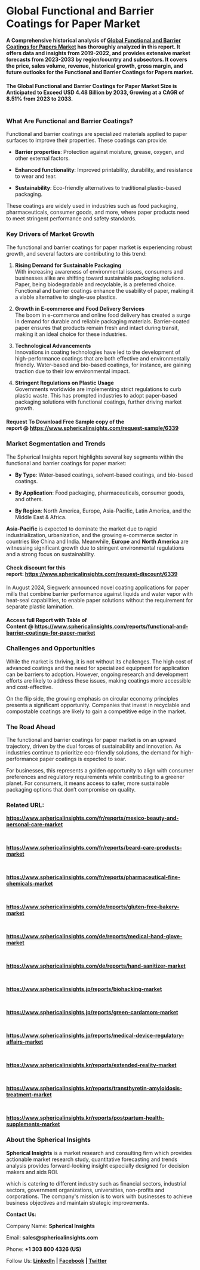 <h1 class="news-post-title">Global Functional and Barrier Coatings for Paper Market&nbsp;</h1>
<p><strong>A Comprehensive historical analysis of&nbsp;<a href="https://www.sphericalinsights.com/reports/functional-and-barrier-coatings-for-paper-market" target="_blank" rel="noreferrer noopener">Global Functional and Barrier Coatings for Papers Market</a>&nbsp;has thoroughly analyzed in this report. It offers data and insights from 2019-2022, and provides extensive market forecasts from 2023-2033 by region/country and subsectors. It covers the price, sales volume, revenue, historical growth, gross margin, and future outlooks for the Functional and Barrier Coatings for Papers market.</strong></p>
<h4><strong>The Global Functional and Barrier Coatings for Paper Market Size is Anticipated to Exceed USD 4.48 Billion by 2033, Growing at a CAGR of 8.51% from 2023 to 2033.</strong></h4>
<p><strong><img src="https://www.sphericalinsights.com/images/rd/global-functional-and-barrier-coatings-for-paper-market.png" alt="" /></strong></p>
<h3>What Are Functional and Barrier Coatings?</h3>
<p>Functional and barrier coatings are specialized materials applied to paper surfaces to improve their properties. These coatings can provide:</p>
<ul>
<li>
<p><strong>Barrier properties</strong>: Protection against moisture, grease, oxygen, and other external factors.</p>
</li>
<li>
<p><strong>Enhanced functionality</strong>: Improved printability, durability, and resistance to wear and tear.</p>
</li>
<li>
<p><strong>Sustainability</strong>: Eco-friendly alternatives to traditional plastic-based packaging.</p>
</li>
</ul>
<p>These coatings are widely used in industries such as food packaging, pharmaceuticals, consumer goods, and more, where paper products need to meet stringent performance and safety standards.</p>
<h3>Key Drivers of Market Growth</h3>
<p>The functional and barrier coatings for paper market is experiencing robust growth, and several factors are contributing to this trend:</p>
<ol>
<li>
<p><strong>Rising Demand for Sustainable Packaging</strong><br />With increasing awareness of environmental issues, consumers and businesses alike are shifting toward sustainable packaging solutions. Paper, being biodegradable and recyclable, is a preferred choice. Functional and barrier coatings enhance the usability of paper, making it a viable alternative to single-use plastics.</p>
</li>
<li>
<p><strong>Growth in E-commerce and Food Delivery Services</strong><br />The boom in e-commerce and online food delivery has created a surge in demand for durable and reliable packaging materials. Barrier-coated paper ensures that products remain fresh and intact during transit, making it an ideal choice for these industries.</p>
</li>
<li>
<p><strong>Technological Advancements</strong><br />Innovations in coating technologies have led to the development of high-performance coatings that are both effective and environmentally friendly. Water-based and bio-based coatings, for instance, are gaining traction due to their low environmental impact.</p>
</li>
<li>
<p><strong>Stringent Regulations on Plastic Usage</strong><br />Governments worldwide are implementing strict regulations to curb plastic waste. This has prompted industries to adopt paper-based packaging solutions with functional coatings, further driving market growth.</p>
</li>
</ol>
<h4>Request To Download Free Sample copy of the report&nbsp;@&nbsp;<a href="https://www.sphericalinsights.com/request-sample/6339">https://www.sphericalinsights.com/request-sample/6339</a></h4>
<h3>Market Segmentation and Trends</h3>
<p>The Spherical Insights report highlights several key segments within the functional and barrier coatings for paper market:</p>
<ul>
<li>
<p><strong>By Type</strong>: Water-based coatings, solvent-based coatings, and bio-based coatings.</p>
</li>
<li>
<p><strong>By Application</strong>: Food packaging, pharmaceuticals, consumer goods, and others.</p>
</li>
<li>
<p><strong>By Region</strong>: North America, Europe, Asia-Pacific, Latin America, and the Middle East &amp; Africa.</p>
</li>
</ul>
<p><strong>Asia-Pacific</strong>&nbsp;is expected to dominate the market due to rapid industrialization, urbanization, and the growing e-commerce sector in countries like China and India. Meanwhile,&nbsp;<strong>Europe</strong>&nbsp;and&nbsp;<strong>North America</strong>&nbsp;are witnessing significant growth due to stringent environmental regulations and a strong focus on sustainability.</p>
<h4>Check discount for this report:&nbsp;<a href="https://www.sphericalinsights.com/request-discount/6339">https://www.sphericalinsights.com/request-discount/6339</a></h4>
<p>In August 2024, Siegwerk announced novel coating applications for paper mills that combine barrier performance against liquids and water vapor with heat-seal capabilities, to enable paper solutions without the requirement for separate plastic lamination.</p>
<h4>Access full Report with Table of Content&nbsp;@&nbsp;<a href="https://wordhtml.com/">https://www.sphericalinsights.com/reports/functional-and-barrier-coatings-for-paper-market</a></h4>
<h3>Challenges and Opportunities</h3>
<p>While the market is thriving, it is not without its challenges. The high cost of advanced coatings and the need for specialized equipment for application can be barriers to adoption. However, ongoing research and development efforts are likely to address these issues, making coatings more accessible and cost-effective.</p>
<p>On the flip side, the growing emphasis on circular economy principles presents a significant opportunity. Companies that invest in recyclable and compostable coatings are likely to gain a competitive edge in the market.</p>
<h3>The Road Ahead</h3>
<p>The functional and barrier coatings for paper market is on an upward trajectory, driven by the dual forces of sustainability and innovation. As industries continue to prioritize eco-friendly solutions, the demand for high-performance paper coatings is expected to soar.</p>
<p>For businesses, this represents a golden opportunity to align with consumer preferences and regulatory requirements while contributing to a greener planet. For consumers, it means access to safer, more sustainable packaging options that don&rsquo;t compromise on quality.</p>
<h3>Related URL:</h3>
<p><strong><a href="https://www.sphericalinsights.com/fr/reports/mexico-beauty-and-personal-care-market">https://www.sphericalinsights.com/fr/reports/mexico-beauty-and-personal-care-market</a></strong></p>
<p><strong>&nbsp;</strong></p>
<p><strong><a href="https://www.sphericalinsights.com/fr/reports/beard-care-products-market">https://www.sphericalinsights.com/fr/reports/beard-care-products-market</a></strong></p>
<p><strong>&nbsp;</strong></p>
<p><strong><a href="https://www.sphericalinsights.com/fr/reports/pharmaceutical-fine-chemicals-market">https://www.sphericalinsights.com/fr/reports/pharmaceutical-fine-chemicals-market</a></strong></p>
<p><strong>&nbsp;</strong></p>
<p><strong><a href="https://www.sphericalinsights.com/de/reports/gluten-free-bakery-market">https://www.sphericalinsights.com/de/reports/gluten-free-bakery-market</a></strong></p>
<p><strong>&nbsp;</strong></p>
<p><strong><a href="https://www.sphericalinsights.com/de/reports/medical-hand-glove-market">https://www.sphericalinsights.com/de/reports/medical-hand-glove-market</a></strong></p>
<p><strong>&nbsp;</strong></p>
<p><strong><a href="https://www.sphericalinsights.com/de/reports/hand-sanitizer-market">https://www.sphericalinsights.com/de/reports/hand-sanitizer-market</a></strong></p>
<p><strong>&nbsp;</strong></p>
<p><strong><a href="https://www.sphericalinsights.jp/reports/biohacking-market">https://www.sphericalinsights.jp/reports/biohacking-market</a></strong></p>
<p><strong>&nbsp;</strong></p>
<p><strong><a href="https://www.sphericalinsights.jp/reports/green-cardamom-market">https://www.sphericalinsights.jp/reports/green-cardamom-market</a></strong></p>
<p><strong>&nbsp;</strong></p>
<p><strong><a href="https://www.sphericalinsights.jp/reports/medical-device-regulatory-affairs-market">https://www.sphericalinsights.jp/reports/medical-device-regulatory-affairs-market</a></strong></p>
<p><strong>&nbsp;</strong></p>
<p><strong><a href="https://www.sphericalinsights.kr/reports/extended-reality-market">https://www.sphericalinsights.kr/reports/extended-reality-market</a></strong></p>
<p><strong>&nbsp;</strong></p>
<p><strong><a href="https://www.sphericalinsights.kr/reports/transthyretin-amyloidosis-treatment-market">https://www.sphericalinsights.kr/reports/transthyretin-amyloidosis-treatment-market</a></strong></p>
<p><strong>&nbsp;</strong></p>
<p><strong><a href="https://www.sphericalinsights.kr/reports/postpartum-health-supplements-market">https://www.sphericalinsights.kr/reports/postpartum-health-supplements-market</a></strong></p>
<h3><strong>About the Spherical Insights</strong></h3>
<p><strong>Spherical Insights</strong>&nbsp;is a market research and consulting firm which provides actionable market research study, quantitative forecasting and trends analysis provides forward-looking insight especially designed for decision makers and aids ROI.</p>
<p>which is catering to different industry such as financial sectors, industrial sectors, government organizations, universities, non-profits and corporations. The company's mission is to work with businesses to achieve business objectives and maintain strategic improvements.</p>
<p><strong>Contact Us:</strong></p>
<p>Company Name:&nbsp;<strong>Spherical Insights</strong></p>
<p>Email:&nbsp;<strong>sales@sphericalinsights.com</strong></p>
<p>Phone:&nbsp;<strong>+1 303 800 4326 (US)</strong></p>
<p>Follow Us:&nbsp;<strong><a href="https://www.linkedin.com/company/spherical-insight/"><u>LinkedIn</u></a>&nbsp;|&nbsp;<a href="https://www.facebook.com/sphericalinsights22"><u>Facebook</u></a>&nbsp;|&nbsp;<a href="https://twitter.com/SInsights_US"><u>Twitter</u></a></strong></p>
